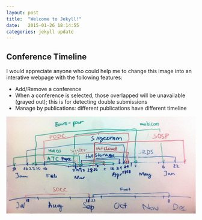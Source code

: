 ```yaml
---
layout: post
title:  "Welcome to Jekyll!"
date:   2015-01-26 18:14:55
categories: jekyll update
---
```

<h2>Conference Timeline</h2>
 <p>I would appreciate anyone who could help me to change this image into an interative webpage with the following features:
	<ul>
	  <li>Add/Remove a conference</li>
	  <li>When a conference is selected, those overlapped will be unavailable (grayed out); this is for detecting double submissions</li>
	  <li>Manage by publications: different publications have different timeline</li>
	</ul>
 </p>
 
![timeline](/img/cfptimeline.jpg)
